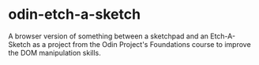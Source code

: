 # odin-etch-a-sketch
A browser version of something between a sketchpad and an Etch-A-Sketch as a project from the Odin Project's Foundations course to improve the DOM manipulation skills.
